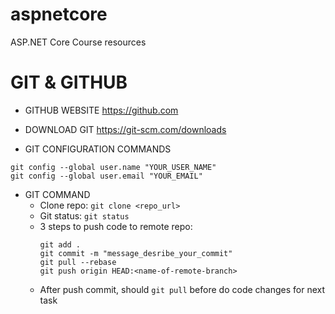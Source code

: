 # aspnetcore
ASP.NET Core Course resources


# GIT & GITHUB
* GITHUB WEBSITE
https://github.com

* DOWNLOAD GIT
https://git-scm.com/downloads

* GIT CONFIGURATION COMMANDS
```
git config --global user.name "YOUR_USER_NAME"
git config --global user.email "YOUR_EMAIL"
```

* GIT COMMAND
  * Clone repo: ```git clone <repo_url>```
  * Git status: ```git status```
  * 3 steps to push code to remote repo:
    ```
    git add .
    git commit -m "message_desribe_your_commit"
    git pull --rebase
    git push origin HEAD:<name-of-remote-branch>
    ```
  * After push commit, should ```git pull``` before do code changes for next task
